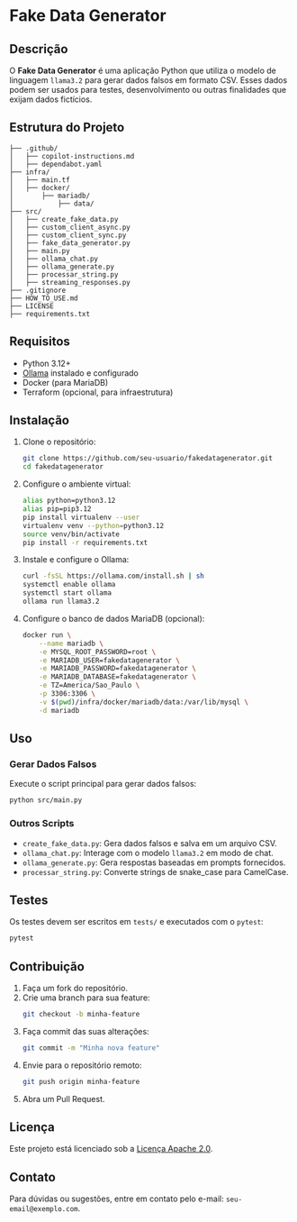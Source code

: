 # Fake Data Generator

## Descrição

O **Fake Data Generator** é uma aplicação Python que utiliza o modelo de linguagem `llama3.2` para gerar dados falsos em formato CSV. Esses dados podem ser usados para testes, desenvolvimento ou outras finalidades que exijam dados fictícios.

## Estrutura do Projeto

```
├── .github/
│   ├── copilot-instructions.md
│   ├── dependabot.yaml
├── infra/
│   ├── main.tf
│   ├── docker/
│       ├── mariadb/
│           ├── data/
├── src/
│   ├── create_fake_data.py
│   ├── custom_client_async.py
│   ├── custom_client_sync.py
│   ├── fake_data_generator.py
│   ├── main.py
│   ├── ollama_chat.py
│   ├── ollama_generate.py
│   ├── processar_string.py
│   ├── streaming_responses.py
├── .gitignore
├── HOW_TO_USE.md
├── LICENSE
├── requirements.txt
```

## Requisitos

- Python 3.12+
- [Ollama](https://github.com/ollama) instalado e configurado
- Docker (para MariaDB)
- Terraform (opcional, para infraestrutura)

## Instalação

1. Clone o repositório:
   ```bash
   git clone https://github.com/seu-usuario/fakedatagenerator.git
   cd fakedatagenerator
   ```

2. Configure o ambiente virtual:
   ```bash
   alias python=python3.12
   alias pip=pip3.12
   pip install virtualenv --user
   virtualenv venv --python=python3.12
   source venv/bin/activate
   pip install -r requirements.txt
   ```

3. Instale e configure o Ollama:
   ```bash
   curl -fsSL https://ollama.com/install.sh | sh
   systemctl enable ollama
   systemctl start ollama
   ollama run llama3.2
   ```

4. Configure o banco de dados MariaDB (opcional):
   ```bash
   docker run \
       --name mariadb \
       -e MYSQL_ROOT_PASSWORD=root \
       -e MARIADB_USER=fakedatagenerator \
       -e MARIADB_PASSWORD=fakedatagenerator \
       -e MARIADB_DATABASE=fakedatagenerator \
       -e TZ=America/Sao_Paulo \
       -p 3306:3306 \
       -v $(pwd)/infra/docker/mariadb/data:/var/lib/mysql \
       -d mariadb
   ```

## Uso

### Gerar Dados Falsos

Execute o script principal para gerar dados falsos:
```bash
python src/main.py
```

### Outros Scripts

- `create_fake_data.py`: Gera dados falsos e salva em um arquivo CSV.
- `ollama_chat.py`: Interage com o modelo `llama3.2` em modo de chat.
- `ollama_generate.py`: Gera respostas baseadas em prompts fornecidos.
- `processar_string.py`: Converte strings de snake_case para CamelCase.

## Testes

Os testes devem ser escritos em `tests/` e executados com o `pytest`:
```bash
pytest
```

## Contribuição

1. Faça um fork do repositório.
2. Crie uma branch para sua feature:
   ```bash
   git checkout -b minha-feature
   ```
3. Faça commit das suas alterações:
   ```bash
   git commit -m "Minha nova feature"
   ```
4. Envie para o repositório remoto:
   ```bash
   git push origin minha-feature
   ```
5. Abra um Pull Request.

## Licença

Este projeto está licenciado sob a [Licença Apache 2.0](LICENSE).

## Contato

Para dúvidas ou sugestões, entre em contato pelo e-mail: `seu-email@exemplo.com`.